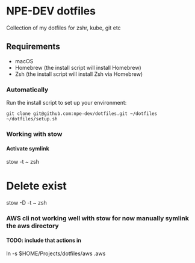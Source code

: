 # NPE-DEV dotfiles

Collection of my dotfiles for zshr, kube, git etc

## Requirements

- macOS
- Homebrew (the install script will install Homebrew)
- Zsh (the install script will install Zsh via Homebrew)

### Automatically

Run the install script to set up your environment:

```shell
git clone git@github.com:npe-dev/dotfiles.git ~/dotfiles
~/dotfiles/setup.sh
```

### Working with stow
#### Activate symlink
stow -t ~ zsh
# Delete exist
stow -D -t ~ zsh


### AWS cli not working well with stow for now manually symlink the aws directory
#### TODO: include that actions in 
ln -s $HOME/Projects/dotfiles/aws .aws
